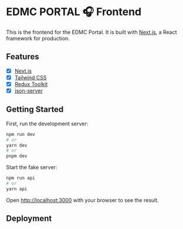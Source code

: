 # EDMC PORTAL 🎧 Frontend

This is the frontend for the EDMC Portal. It is built with [Next.js](https://nextjs.org/), a React framework for production.

## Features

- [x] [Next.js](https://nextjs.org/)
- [x] [Tailwind CSS](https://tailwindcss.com/)
- [x] [Redux Toolkit](https://redux-toolkit.js.org/)
- [x] [json-server](https://www.npmjs.com/package/json-server)

## Getting Started

First, run the development server:

```bash
npm run dev
# or
yarn dev
# or
pnpm dev
```

Start the fake server:

```bash
npm run api
# or
yarn api
```

Open [http://localhost:3000](http://localhost:3000) with your browser to see the result.

## Deployment
